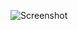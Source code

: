 ![Screenshot](https://raw.githubusercontent.com/Cryakl/Ultimate-RAT-Collection/refs/heads/main/ViralRat/Screenshot.png)
